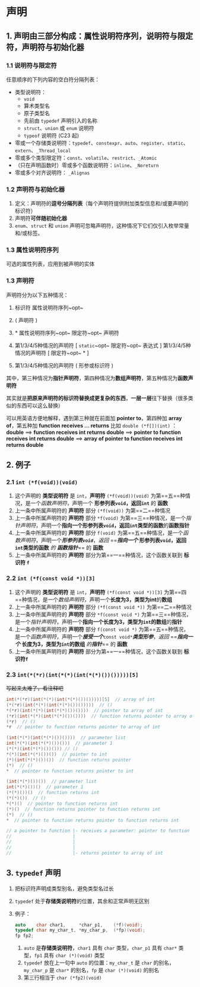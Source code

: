 # 声明

## 1. 声明由三部分构成：属性说明符序列，说明符与限定符，声明符与初始化器

### 1.1 说明符与限定符

任意顺序的下列内容的空白符分隔列表：

+ 类型说明符：
  + `void`
  + 算术类型名
  + 原子类型名
  + 先前由 `typedef` 声明引入的名称
  + `struct`、`union` 或 `enum` 说明符
  + `typeof` 说明符 (C23 起)
+ 零或一个存储类说明符：`typedef`、`constexpr`、`auto`、`register`、`static`、`extern`、`_Thread_local`
+ 零或多个类型限定符：`const`、`volatile`、`restrict`、`_Atomic`
+ （只在声明函数时）零或多个函数说明符：`inline`、`_Noreturn`
+ 零或多个对齐说明符： `_Alignas`

### 1.2 声明符与初始化器

1. 定义：声明符的**逗号分隔列表**（每个声明符提供附加类型信息和/或要声明的标识符）
2. 声明符**可伴随初始化器**
3. `enum`、`struct` 和 `union` 声明可忽略声明符，这种情况下它们仅引入枚举常量和/或标签。

### 1.3 属性说明符序列

可选的属性列表，应用到被声明的实体

### 1.3 声明符

声明符分为以下五种情况：

1. 标识符 属性说明符序列~opt~
2. ( 声明符 )

3. \* 属性说明符序列~opt~ 限定符~opt~ 声明符
4. 第1/3/4/5种情况的声明符 [ `static`~opt~ 限定符~opt~ 表达式 ]
   第1/3/4/5种情况的声明符 [ 限定符~opt~ * ]

5. 第1/3/4/5种情况的声明符 ( 形参或标识符 )

其中，第三种情况为**指针声明符**，第四种情况为**数组声明符**，第五种情况为**函数声明符**

其实就是**把原来声明符的标识符替换成更复杂的东西**，**一层一层**往下替换（很多类似的东西可以这么替换）

可以用英语方便地解释，遇到第三种就在前面加 **pointer to**，第四种加 **array of**，第五种加 **function receives ... returns**
比如 `double (*f[])(int)` ：**double** $\implies$ **function receives int returns double** $\implies$ **pointer to function receives int returns double** $\implies$ **array of pointer to function receives int returns double**

## 2. 例子

### 2.1 `int (*f(void))(void)`

1. 这个声明的 **类型说明符** 是 `int`，**声明符** `(*f(void))(void)` 为第==五==种情况，是一个*函数声明符*，声明一个 **形参列表`void`，返回`int`** 的 **函数**
2. 上一条中所属声明符的 **声明符** 部分 `(*f(void))` 为第==二==种情况
3. 上一条中所属声明符的 **声明符** 部分 `*f(void)` 为第==三==种情况，是一个*指针声明符*，声明一个**指向一个形参列表`void`，返回`int`类型的函数**的**函数指针**
4. 上一条中所属声明符的 **声明符** 部分 `f(void)` 为第==五==种情况，是一个*函数声明符*，声明一个***形参列表`void`***，*返回* ==***指向一个*** **形参列表`void`，返回`int`类型的函数** *的* ***函数指针***== 的 **函数**
5. 上一条中所属声明符的 **声明符** 部分为第==一==种情况，这个函数关联到 **标识符 `f`**

### 2.2 `int (*f(const void *))[3]`

1. 这个声明的 **类型说明符** 是 `int`，**声明符** `(*f(const void *))[3]` 为第==四==种情况，是一个*数组声明符*，声明一个**长度为3，类型为int**的**数组**
2. 上一条中所属声明符的 **声明符** 部分 `(*f(const void *))` 为第==二==种情况
3. 上一条中所属声明符的 **声明符** 部分 `*f(const void *)` 为第==三==种情况，是一个*指针声明符*，声明一个**指向一个长度为3，类型为`int`的数组**的**指针**
4. 上一条中所属声明符的 **声明符** 部分 `f(const void *)` 为第==五==种情况，是一个*函数声明符*，声明一个***接受一个***`const void*`***类型形参***，*返回* ==***指向一个*** **长度为3，类型为`int`的数组** *的**指针***== 的 **函数**
5. 上一条中所属声明符的 **声明符** 部分为第==一==种情况，这个函数关联到 **标识符`f`**

### 2.3 `int(*(*r)(int(*(*)(int(*(*)())()))))[5]`

~~写起来太难了，看注释吧~~

```c
int(*(*r)(int(*(*)(int(*(*)())()))))[5]  // array of int
(*(*r)(int(*(*)(int(*(*)())()))))  // ()
*(*r)(int(*(*)(int(*(*)())())))  // pointer to array of int
(*r)(int(*(*)(int(*(*)())())))  // function returns pointer to array of int
(*r)  // ()
*r  // pointer to function returns pointer to array of int

(int(*(*)(int(*(*)())())))  // parameter list
int(*(*)(int(*(*)())()))  // parameter 1
(*(*)(int(*(*)())())) // ()
*(*)(int(*(*)())())  // pointer to int
(*)(int(*(*)())())  // function returns pointer
(*)  // ()
*  // pointer to function returns pointer to int

(int(*(*)())())  // parameter list
int(*(*)())()  // parameter 1
(*(*)())()  // function returns int
(*(*)())  // ()
*(*)()  // pointer to function returns int
(*)()  // function returns pointer to function returns int
(*)  // ()
*  // pointer to function returns pointer to function returns int

// a pointer to function |- receives a parameter: pointer to function |- receives a parameter: pointer to function |- receives nothing(or unknown before C23)
//                       |                                            |                                            |- returns pointer to function |- reveives nothing(or unknown before C23)
//                       |                                            |                                                                           |- returns int
//                       |                                            |- returns pointer to int
//                       |- returns pointer to array of int
```

## 3. `typedef` 声明

1. 把标识符声明成类型别名，避免类型名过长
2. `typedef` 处于**存储类说明符**的位置，其余和正常声明无区别
3. 例子：

   ```c
   auto    char char1,     *char_p1,    (*f)(void);
   typedef char my_char_t, *my_char_p,  (*fp)(void);
   fp fp2;
   ```

   1. `auto` 是**存储类说明符**，`char1` 具有 `char` 类型，`char_p1` 具有 `char*` 类型，`fp1` 具有 `char (*)(void)` 类型
   2. `typedef` 放在上一句中 `auto` 的位置：`my_char_t` 是 `char` 的别名，`my_char_p` 是 `char*` 的别名，`fp` 是 `char (*)(void)` 的别名
   3. 第三行相当于 `char (*fp2)(void)`

